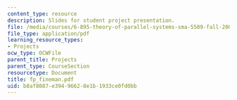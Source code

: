 ```yaml
---
content_type: resource
description: Slides for student project presentation.
file: /media/courses/6-895-theory-of-parallel-systems-sma-5509-fall-2003/b8af8087e39496628e1b1933ce0fd0bb_fp_fineman.pdf
file_type: application/pdf
learning_resource_types:
- Projects
ocw_type: OCWFile
parent_title: Projects
parent_type: CourseSection
resourcetype: Document
title: fp_fineman.pdf
uid: b8af8087-e394-9662-8e1b-1933ce0fd0bb
---
```

